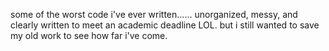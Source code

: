 some of the worst code i've ever written...... unorganized, messy, and clearly written to meet an academic deadline LOL. but i still wanted to save my old work to see how far i've come. 
